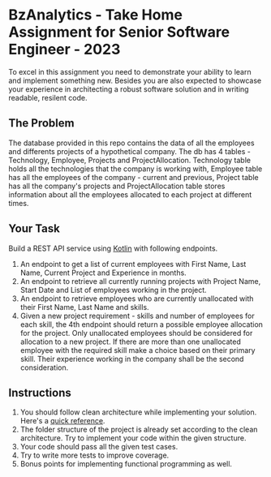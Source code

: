 # BzAnalytics - Take Home Assignment for Senior Software Engineer - 2023

To excel in this assignment you need to demonstrate your ability to learn and implement 
something new. Besides you are also expected to showcase your experience in architecting
a robust software solution and in writing readable, resilent code.

## The Problem
The database provided in this repo contains the data of all the employees and differents 
projects of a hypothetical company. The db has 4 tables - Technology, Employee, Projects and ProjectAllocation.
Technology table holds all the technologies that the company is working with, Employee table has all the employees
of the company - current and previous, Project table has all the company's projects and ProjectAllocation table 
stores information about all the employees allocated to each project at different times.

## Your Task
Build a REST API service using [Kotlin](https://kotlinlang.org) with following endpoints.
1. An endpoint to get a list of current employees with First Name, Last Name, Current Project and Experience in months.
2. An endpoint to retrieve all currently running projects with Project Name, Start Date and List of employees working in
the project.
3. An endpoint to retrieve employees who are currently unallocated with their First Name, Last Name and skills.
4. Given a new project requirement - skills and number of employees for each skill, the 4th endpoint should return a
possible employee allocation for the project. Only unallocated employees should be considered for allocation to a new 
project. If there are more than one unallocated employee with the required skill make a choice based on their primary 
skill. Their experience working in the company shall be the second consideration.

## Instructions
1. You should follow clean architecture while implementing your solution. Here's a [quick reference](https://www.freecodecamp.org/news/a-quick-introduction-to-clean-architecture-990c014448d2/).
2. The folder structure of the project is already set according to the clean architecture. Try to implement your code within the given structure.
3. Your code should pass all the given test cases.
4. Try to write more tests to improve coverage.
5. Bonus points for implementing functional programming as well.